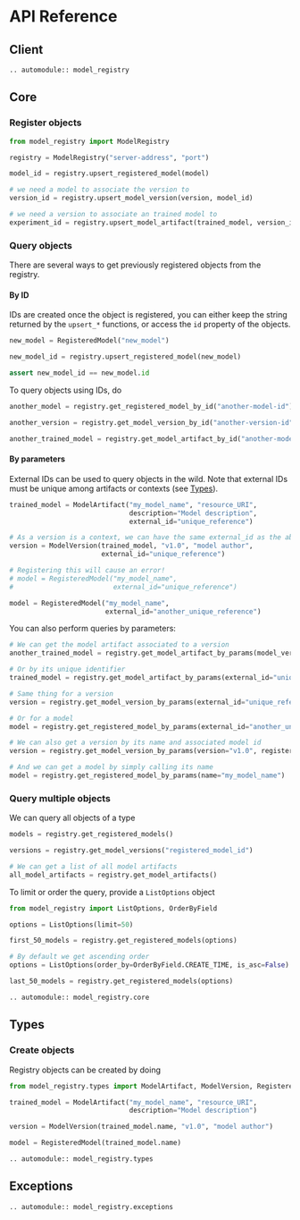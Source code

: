 # API Reference

## Client

```{eval-rst}
.. automodule:: model_registry
```

## Core

### Register objects

```py
from model_registry import ModelRegistry

registry = ModelRegistry("server-address", "port")

model_id = registry.upsert_registered_model(model)

# we need a model to associate the version to
version_id = registry.upsert_model_version(version, model_id)

# we need a version to associate an trained model to
experiment_id = registry.upsert_model_artifact(trained_model, version_id)
```

### Query objects

There are several ways to get previously registered objects from the registry.

#### By ID

IDs are created once the object is registered, you can either keep the string returned by the
`upsert_*` functions, or access the `id` property of the objects.

```py
new_model = RegisteredModel("new_model")

new_model_id = registry.upsert_registered_model(new_model)

assert new_model_id == new_model.id
```

To query objects using IDs, do

```py
another_model = registry.get_registered_model_by_id("another-model-id")

another_version = registry.get_model_version_by_id("another-version-id", another_model.id)

another_trained_model = registry.get_model_artifact_by_id("another-model-artifact-id")
```

#### By parameters

External IDs can be used to query objects in the wild.
Note that external IDs must be unique among artifacts or
contexts (see [Types](#types)).

```py
trained_model = ModelArtifact("my_model_name", "resource_URI",
                              description="Model description",
                              external_id="unique_reference")

# As a version is a context, we can have the same external_id as the above
version = ModelVersion(trained_model, "v1.0", "model author",
                       external_id="unique_reference")

# Registering this will cause an error!
# model = RegisteredModel("my_model_name",
#                         external_id="unique_reference")

model = RegisteredModel("my_model_name",
                        external_id="another_unique_reference")
```

You can also perform queries by parameters:

```py
# We can get the model artifact associated to a version
another_trained_model = registry.get_model_artifact_by_params(model_version_id=another_version.id)

# Or by its unique identifier
trained_model = registry.get_model_artifact_by_params(external_id="unique_reference")

# Same thing for a version
version = registry.get_model_version_by_params(external_id="unique_reference")

# Or for a model
model = registry.get_registered_model_by_params(external_id="another_unique_reference")

# We can also get a version by its name and associated model id
version = registry.get_model_version_by_params(version="v1.0", registered_model_id="x")

# And we can get a model by simply calling its name
model = registry.get_registered_model_by_params(name="my_model_name")
```

### Query multiple objects

We can query all objects of a type

```py
models = registry.get_registered_models()

versions = registry.get_model_versions("registered_model_id")

# We can get a list of all model artifacts
all_model_artifacts = registry.get_model_artifacts()
```

<!-- TODO: #120 provide a link to the reference docs instead of code -->
To limit or order the query, provide a `ListOptions` object

```py
from model_registry import ListOptions, OrderByField

options = ListOptions(limit=50)

first_50_models = registry.get_registered_models(options)

# By default we get ascending order
options = ListOptions(order_by=OrderByField.CREATE_TIME, is_asc=False)

last_50_models = registry.get_registered_models(options)
```

```{eval-rst}
.. automodule:: model_registry.core
```

## Types

### Create objects

Registry objects can be created by doing

```py
from model_registry.types import ModelArtifact, ModelVersion, RegisteredModel

trained_model = ModelArtifact("my_model_name", "resource_URI",
                              description="Model description")

version = ModelVersion(trained_model.name, "v1.0", "model author")

model = RegisteredModel(trained_model.name)
```

```{eval-rst}
.. automodule:: model_registry.types
```

## Exceptions

```{eval-rst}
.. automodule:: model_registry.exceptions
```
